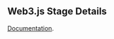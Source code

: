 ## Web3.js Stage Details

[Documentation](https://docs.ethers.io/ethers.js/html/api-providers.html).